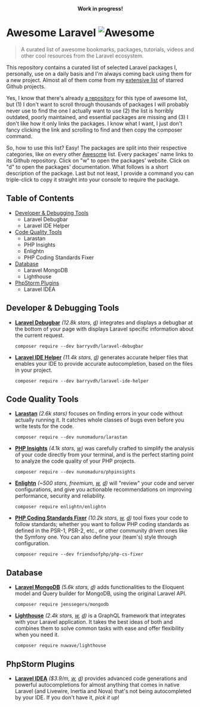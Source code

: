 <p align="center"><strong>Work in progress!</strong></p>

# Awesome Laravel ![Awesome](https://cdn.rawgit.com/sindresorhus/awesome/d7305f38d29fed78fa85652e3a63e154dd8e8829/media/badge.svg)

> A curated list of awesome bookmarks, packages, tutorials, videos and other cool resources from the Laravel ecosystem.

This repository contains a curated list of selected Laravel packages I, personally, use on a daily basis and I'm always coming back using them for a new project. Almost all of them come from my [extensive list](https://github.com/derheyne?tab=stars) of starred Github projects.

Yes, I know that there's already [a repository](https://github.com/chiraggude/awesome-laravel) for this type of awesome list, but (1) I don't want to scroll through thousands of packages I will probably never use to find the one I actually want to use (2) the list is horribly outdated, poorly maintained, and essential packages are missing and (3) I don't like how it only links the packages. I know what I want, I just don't fancy clicking the link and scrolling to find and then copy the composer command.

So, how to use this list? Easy! The packages are split into their respective categories, like on every other [Awesome](https://github.com/sindresorhus/awesome) list. Every packages' name links to its Github repository. Click on "w" to open the packages' website. Click on "d" to open the packages' documentation. What follows is a short description of the package. Last but not least, I provide a command you can triple-click to copy it straight into your console to require the package.

## Table of Contents

* [Developer & Debugging Tools](#developer--debugging-tools)
  * Laravel Debugbar
  * Laravel IDE Helper
* [Code Quality Tools](#code-quality-tools)
  * Larastan
  * PHP Insights
  * Enlightn
  * PHP Coding Standards Fixer
* [Database](#database)
  * Laravel MongoDB
  * Lighthouse
* [PhpStorm Plugins](#phpstorm-plugins)
  * Laravel IDEA

## Developer & Debugging Tools

* **[Laravel Debugbar](https://github.com/barryvdh/laravel-debugbar)** *(12.8k stars, [d](https://github.com/barryvdh/laravel-debugbar#usage))* integrates and displays a debugbar at the bottom of your page with displays Laravel specific information about the current request.  

  ```
  composer require --dev barryvdh/laravel-debugbar
  ```
* **[Laravel IDE Helper](https://github.com/barryvdh/laravel-ide-helper)** *(11.4k stars, [d](https://github.com/barryvdh/laravel-ide-helper#usage))* generates accurate helper files that enables your IDE to provide accurate autocompletion, based on the files in your project.  

  ```
  composer require --dev barryvdh/laravel-ide-helper
  ```

## Code Quality Tools
* **[Larastan](https://github.com/nunomaduro/larastan)** *(2.6k stars)* focuses on finding errors in your code without actually running it. It catches whole classes of bugs even before you write tests for the code.  

  ```
  composer require --dev nunomaduro/larastan
  ```
* **[PHP Insights](https://github.com/nunomaduro/phpinsights)** *(4.1k stars, [w](https://phpinsights.com))* was carefully crafted to simplify the analysis of your code directly from your terminal, and is the perfect starting point to analyze the code quality of your PHP projects.  

   ```
   composer require --dev nunomaduro/phpinsights
   ```
* **[Enlightn](https://github.com/enlightn/enlightn)** *(~500 stars, freemium, [w](https://www.laravel-enlightn.com), [d](https://www.laravel-enlightn.com/docs/))* will "review" your code and server configurations, and give you actionable recommendations on improving performance, security and reliability.  

  ```
  composer require enlightn/enlightn
  ```
* **[PHP Coding Standards Fixer](https://github.com/FriendsOfPHP/PHP-CS-Fixer)** *(10.2k stars, [w](https://cs.symfony.com), [d](https://cs.symfony.com/doc/usage.html))* tool fixes your code to follow standards; whether you want to follow PHP coding standards as defined in the PSR-1, PSR-2, etc., or other community driven ones like the Symfony one. You can also define your (team's) style through configuration.  
  ```
  composer require --dev friendsofphp/php-cs-fixer
  ```

## Database

* **[Laravel MongoDB](https://github.com/jenssegers/laravel-mongodb)** *(5.6k stars, [d](https://github.com/jenssegers/laravel-mongodb#configuration))* adds functionalities to the Eloquent model and Query builder for MongoDB, using the original Laravel API.

  ```
  composer require jenssegers/mongodb
  ```
* **[Lighthouse](https://github.com/nuwave/lighthouse)** *(2.4k stars, [w](https://lighthouse-php.com), [d](https://lighthouse-php.com/master/getting-started/installation.html))* is a GraphQL framework that integrates with your Laravel application. It takes the best ideas of both and combines them to solve common tasks with ease and offer flexibility when you need it.

  ```
  composer require nuwave/lighthouse
  ```

## PhpStorm Plugins

* **[Laravel IDEA](https://laravel-idea.com)** *($3.9/m, [w](https://laravel-idea.com), [d](https://laravel-idea.com/docs))* provides advanced code generations and powerful autocompletions for almost anything that comes in native Laravel (and Livewire, Inertia and Nova) that's not being autocompleted by your IDE. If you don't have it, *pick it up*!
